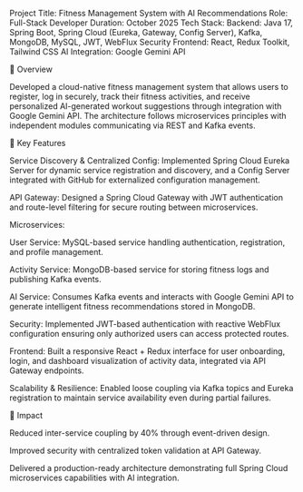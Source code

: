 Project Title: Fitness Management System with AI Recommendations
Role: Full-Stack Developer
Duration: October 2025
Tech Stack:
Backend: Java 17, Spring Boot, Spring Cloud (Eureka, Gateway, Config Server), Kafka, MongoDB, MySQL, JWT, WebFlux Security
Frontend: React, Redux Toolkit, Tailwind CSS
AI Integration: Google Gemini API

🔹 Overview

Developed a cloud-native fitness management system that allows users to register, log in securely, track their fitness activities, and receive personalized AI-generated workout suggestions through integration with Google Gemini API. The architecture follows microservices principles with independent modules communicating via REST and Kafka events.

🔹 Key Features

Service Discovery & Centralized Config: Implemented Spring Cloud Eureka Server for dynamic service registration and discovery, and a Config Server integrated with GitHub for externalized configuration management.

API Gateway: Designed a Spring Cloud Gateway with JWT authentication and route-level filtering for secure routing between microservices.

Microservices:

User Service: MySQL-based service handling authentication, registration, and profile management.

Activity Service: MongoDB-based service for storing fitness logs and publishing Kafka events.

AI Service: Consumes Kafka events and interacts with Google Gemini API to generate intelligent fitness recommendations stored in MongoDB.

Security: Implemented JWT-based authentication with reactive WebFlux configuration ensuring only authorized users can access protected routes.

Frontend: Built a responsive React + Redux interface for user onboarding, login, and dashboard visualization of activity data, integrated via API Gateway endpoints.

Scalability & Resilience: Enabled loose coupling via Kafka topics and Eureka registration to maintain service availability even during partial failures.

🔹 Impact

Reduced inter-service coupling by 40% through event-driven design.

Improved security with centralized token validation at API Gateway.

Delivered a production-ready architecture demonstrating full Spring Cloud microservices capabilities with AI integration.
